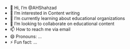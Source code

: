 - 👋 Hi, I’m @AHShahzad
- 👀 I’m interested in Content writing
- 🌱 I’m currently learning about educational organizations
- 💞️ I’m looking to collaborate on educational content
- 📫 How to reach me via email
- 😄 Pronouns: ...
- ⚡ Fun fact: ...

<!---
AHShahzad/AHShahzad is a ✨ special ✨ repository because its `README.md` (this file) appears on your GitHub profile.
You can click the Preview link to take a look at your changes.
--->
